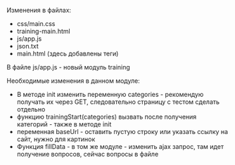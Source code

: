 Изменения в файлах: 
- css/main.css
- training-main.html
- js/app.js
- json.txt
- main.html (здесь добавлены теги)

В файле js/app.js - новый модуль training

Необходимые изменения в данном модуле:
- В методе init изменить переменную categories - рекомендую получать их через GET, следовательно страницу с тестом сделать отдельно
- функцию trainingStart(categories) вызвать после получения категорий - также в методе init
- переменная baseUrl - оставить пустую строку или указать ссылку на сайт, нужно для картинок
- Функция fillData - в том же модуле - изменить ajax запрос, там идет получение вопросов, сейчас вопросы в файле
